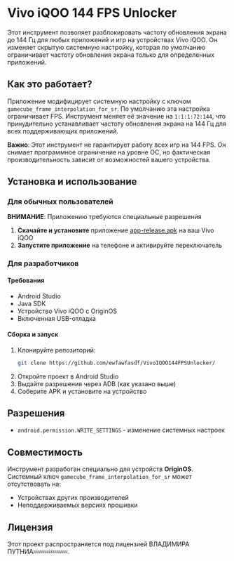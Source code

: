 # Vivo iQOO 144 FPS Unlocker

Этот инструмент позволяет разблокировать частоту обновления экрана до 144 Гц для любых приложений и игр на устройствах Vivo iQOO. Он изменяет скрытую системную настройку, которая по умолчанию ограничивает частоту обновления экрана только для определенных приложений.

## Как это работает?
Приложение модифицирует системную настройку с ключом `gamecube_frame_interpolation_for_sr`. По умолчанию эта настройка ограничивает FPS. Инструмент меняет её значение на `1:1:1:72:144`, что принудительно устанавливает частоту обновления экрана на 144 Гц для всех поддерживающих приложений.

**Важно**: Этот инструмент не гарантирует работу всех игр на 144 FPS. Он снимает программное ограничение на уровне ОС, но фактическая производительность зависит от возможностей вашего устройства.

## Установка и использование

### Для обычных пользователей
**ВНИМАНИЕ**: Приложению требуются специальные разрешения

1. **Скачайте и установите** приложение [app-release.apk](https://github.com/ewfawfasdf/VivoIQOO144FPSUnlocker/releases/download/release/app-release.apk) на ваш Vivo iQOO
2. **Запустите приложение** на телефоне и активируйте переключатель

### Для разработчиков

#### Требования
- Android Studio
- Java SDK
- Устройство Vivo iQOO с OriginOS
- Включенная USB-отладка

#### Сборка и запуск
1. Клонируйте репозиторий:
   ```bash
   git clone https://github.com/ewfawfasdf/VivoIQOO144FPSUnlocker/
   ```
2. Откройте проект в Android Studio
3. Выдайте разрешения через ADB (как указано выше)
4. Соберите APK и установите на устройство


## Разрешения
- `android.permission.WRITE_SETTINGS` - изменение системных настроек

## Совместимость
Инструмент разработан специально для устройств **OriginOS**. Системный ключ `gamecube_frame_interpolation_for_sr` может отсутствовать на:
- Устройствах других производителей
- Неподдерживаемых версиях прошивки

## Лицензия
Этот проект распространяется под лицензией ВЛАДИМИРА ПУТНИА💤💤💤💤💤💤.
